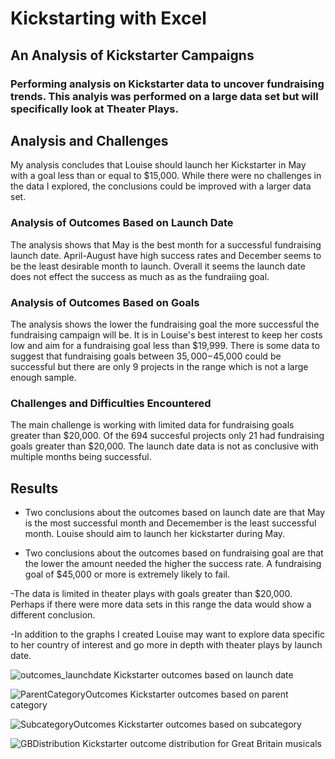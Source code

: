 # Kickstarting with Excel

## An Analysis of Kickstarter Campaigns

### Performing analysis on Kickstarter data to uncover fundraising trends. This analyis was performed on a large data set but will specifically look at Theater Plays. 

## Analysis and Challenges
  My analysis concludes that Louise should launch her Kickstarter in May with a goal less than or equal to $15,000. While there were no challenges in the data I explored, the conclusions could be improved with a larger data set. 

### Analysis of Outcomes Based on Launch Date
  The analysis shows that May is the best month for a successful fundraising launch date. April-August have high success rates and December seems to be the least desirable month to launch. Overall it seems the launch date does not effect the success as much as as the fundraiing goal. 
  
### Analysis of Outcomes Based on Goals
  The analysis shows the lower the fundraising goal the more successful the fundraising campaign will be. It is in Louise's best interest to keep her costs low and aim for a fundraising goal less than $19,999. There is some data to suggest that fundraising goals between $35,000-$45,000 could be successful but there are only 9 projects in the range which is not a large enough sample. 

### Challenges and Difficulties Encountered
  The main challenge is working with limited data for fundraising goals greater than $20,000. Of the 694 succesful projects only 21 had fundraising goals greater than $20,000. The launch date data is not as conclusive with multiple months being successful. 

## Results

- Two conclusions about the outcomes based on launch date are that May is the most successful month and Decemember is the least successful month. Louise should aim to launch her kickstarter during May. 

- Two conclusions about the outcomes based on fundraising goal are that the lower the amount needed the higher the success rate. A fundraising goal of $45,000 or more is extremely likely to fail. 

-The data is limited in theater plays with goals greater than $20,000. Perhaps if there were more data sets in this range the data would show a different conclusion. 

-In addition to the graphs I created Louise may want to explore data specific to her country of interest and go more in depth with theater plays by launch date. 







![outcomes_launchdate](https://user-images.githubusercontent.com/110272205/188496545-8bd55598-c35a-451f-aa85-89fe603afc96.png)
Kickstarter outcomes based on launch date 


![ParentCategoryOutcomes](https://user-images.githubusercontent.com/110272205/188496599-aaf94bfc-e2ce-4da8-8abe-2b7e20713caa.png)
Kickstarter outcomes based on parent category 


![SubcategoryOutcomes](https://user-images.githubusercontent.com/110272205/188496608-a97c88f5-e597-4d5a-8035-844c57d4a9af.png)
Kickstarter outcomes based on subcategory 


![GBDistribution](https://user-images.githubusercontent.com/110272205/188499076-5fefe6c3-22a2-42e0-b79d-adf47f93b5f1.png)
Kickstarter outcome distribution for Great Britain musicals
